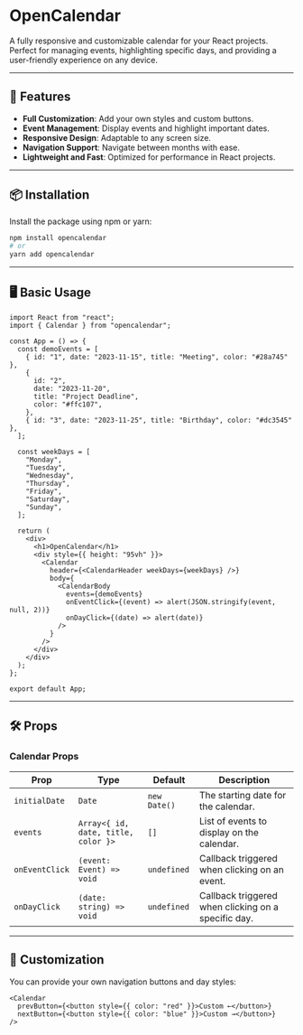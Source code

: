 # OpenCalendar

A fully responsive and customizable calendar for your React projects. Perfect for managing events, highlighting specific days, and providing a user-friendly experience on any device.

---

## 🚀 Features

- **Full Customization**: Add your own styles and custom buttons.
- **Event Management**: Display events and highlight important dates.
- **Responsive Design**: Adaptable to any screen size.
- **Navigation Support**: Navigate between months with ease.
- **Lightweight and Fast**: Optimized for performance in React projects.

---

## 📦 Installation

Install the package using npm or yarn:

```bash
npm install opencalendar
# or
yarn add opencalendar
```

---

## 🖥️ Basic Usage

```tsx
import React from "react";
import { Calendar } from "opencalendar";

const App = () => {
  const demoEvents = [
    { id: "1", date: "2023-11-15", title: "Meeting", color: "#28a745" },
    {
      id: "2",
      date: "2023-11-20",
      title: "Project Deadline",
      color: "#ffc107",
    },
    { id: "3", date: "2023-11-25", title: "Birthday", color: "#dc3545" },
  ];

  const weekDays = [
    "Monday",
    "Tuesday",
    "Wednesday",
    "Thursday",
    "Friday",
    "Saturday",
    "Sunday",
  ];

  return (
    <div>
      <h1>OpenCalendar</h1>
      <div style={{ height: "95vh" }}>
        <Calendar
          header={<CalendarHeader weekDays={weekDays} />}
          body={
            <CalendarBody
              events={demoEvents}
              onEventClick={(event) => alert(JSON.stringify(event, null, 2))}
              onDayClick={(date) => alert(date)}
            />
          }
        />
      </div>
    </div>
  );
};

export default App;
```

---

## 🛠️ Props

### Calendar Props

| Prop           | Type                                | Default      | Description                                         |
| -------------- | ----------------------------------- | ------------ | --------------------------------------------------- |
| `initialDate`  | `Date`                              | `new Date()` | The starting date for the calendar.                 |
| `events`       | `Array<{ id, date, title, color }>` | `[]`         | List of events to display on the calendar.          |
| `onEventClick` | `(event: Event) => void`            | `undefined`  | Callback triggered when clicking on an event.       |
| `onDayClick`   | `(date: string) => void`            | `undefined`  | Callback triggered when clicking on a specific day. |

---

## 🎨 Customization

You can provide your own navigation buttons and day styles:

```tsx
<Calendar
  prevButton={<button style={{ color: "red" }}>Custom ←</button>}
  nextButton={<button style={{ color: "blue" }}>Custom →</button>}
/>
```
